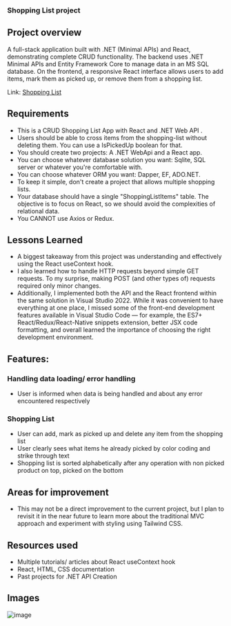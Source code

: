 ### Shopping List project

## Project overview
A full-stack application built with .NET (Minimal APIs) and React, demonstrating complete CRUD functionality. The backend uses .NET Minimal APIs and Entity Framework Core to manage data in an MS SQL database. On the frontend, a responsive React interface allows users to add items, mark them as picked up, or remove them from a shopping list.

Link: [Shopping List](https://www.thecsharpacademy.com/project/37/shopping-list)

## Requirements
- This is a CRUD Shopping List App with React and .NET Web API .
- Users should be able to cross items from the shopping-list without deleting them. You can use a IsPickedUp boolean for that.
- You should create two projects: A .NET WebApi and a React app.
- You can choose whatever database solution you want: Sqlite, SQL server or whatever you're comfortable with.
- You can choose whatever ORM you want: Dapper, EF, ADO.NET.
- To keep it simple, don't create a project that allows multiple shopping lists.
- Your database should have a single "ShoppingListItems" table. The objective is to focus on React, so we should avoid the complexities of relational data.
- You CANNOT use Axios or Redux.

## Lessons Learned
- A biggest takeaway from this project was understanding and effectively using the React useContext hook. 
- I also learned how to handle HTTP requests beyond simple GET requests. To my surprise, making POST (and other types of) requests required only minor changes.
- Additionally, I implemented both the API and the React frontend within the same solution in Visual Studio 2022. While it was convenient to have everything at one place, I missed some of the front-end development features available in Visual Studio Code — for example, the ES7+ React/Redux/React-Native snippets extension, better JSX code formatting, and overall learned the importance of choosing the right development environment.

## Features:
### Handling data loading/ error handling
  - User is informed when data is being handled and about any error encountered respectively
### Shopping List
  - User can add, mark as picked up and delete any item from the shopping list
  - User clearly sees what items he already picked by color coding and strike through text
  - Shopping list is sorted alphabetically after any operation with non picked product on top, picked on the bottom 

## Areas for improvement
- This may not be a direct improvement to the current project, but I plan to revisit it in the near future to learn more about the traditional MVC approach and experiment with styling using Tailwind CSS.

## Resources used
- Multiple tutorials/ articles about React useContext hook
- React, HTML, CSS documentation
- Past projects for .NET API Creation

## Images
![image](https://github.com/user-attachments/assets/0fdf5ebd-48fe-4c24-afa1-681b6ed4d739)
